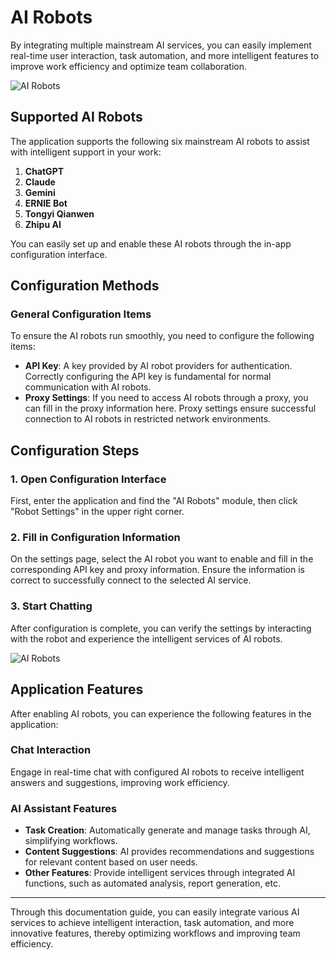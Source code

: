 # AI Robots

By integrating multiple mainstream AI services, you can easily implement real-time user interaction, task automation, and more intelligent features to improve work efficiency and optimize team collaboration.

![AI Robots](/images/AI_1.png)

## Supported AI Robots

The application supports the following six mainstream AI robots to assist with intelligent support in your work:

1. **ChatGPT**
2. **Claude**
3. **Gemini**
4. **ERNIE Bot**
5. **Tongyi Qianwen**
6. **Zhipu AI**

You can easily set up and enable these AI robots through the in-app configuration interface.

## Configuration Methods

### General Configuration Items

To ensure the AI robots run smoothly, you need to configure the following items:

- **API Key**: A key provided by AI robot providers for authentication. Correctly configuring the API key is fundamental for normal communication with AI robots.
- **Proxy Settings**: If you need to access AI robots through a proxy, you can fill in the proxy information here. Proxy settings ensure successful connection to AI robots in restricted network environments.

## Configuration Steps

### 1. Open Configuration Interface

First, enter the application and find the "AI Robots" module, then click "Robot Settings" in the upper right corner.

### 2. Fill in Configuration Information

On the settings page, select the AI robot you want to enable and fill in the corresponding API key and proxy information. Ensure the information is correct to successfully connect to the selected AI service.

### 3. Start Chatting

After configuration is complete, you can verify the settings by interacting with the robot and experience the intelligent services of AI robots.

![AI Robots](/images/en/en_ai_pic_0.png)

## Application Features

After enabling AI robots, you can experience the following features in the application:

### Chat Interaction
Engage in real-time chat with configured AI robots to receive intelligent answers and suggestions, improving work efficiency.

### AI Assistant Features
- **Task Creation**: Automatically generate and manage tasks through AI, simplifying workflows.
- **Content Suggestions**: AI provides recommendations and suggestions for relevant content based on user needs.
- **Other Features**: Provide intelligent services through integrated AI functions, such as automated analysis, report generation, etc.

---

Through this documentation guide, you can easily integrate various AI services to achieve intelligent interaction, task automation, and more innovative features, thereby optimizing workflows and improving team efficiency.